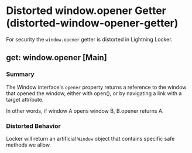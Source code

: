 # Distorted window.opener Getter (distorted-window-opener-getter)

For security the `window.opener` getter is distorted in Lightning Locker.

<!-- START generated embed: @locker/distortion/src/Window/docs/opener-getter.md -->
## get: window.opener [Main]

### Summary

The Window interface's `opener` property returns a reference to the window that opened the window, either with open(), or by navigating a link with a target attribute.

In other words, if window A opens window B, B.opener returns A.

### Distorted Behavior

Locker will return an artificial `Window` object that contains specific safe methods we allow.
<!-- END generated embed please keep comment here to allow auto update -->

